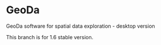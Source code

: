 # GeoDa
GeoDa software for spatial data exploration - desktop version

This branch is for 1.6 stable version.
